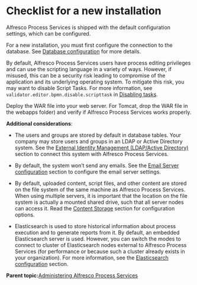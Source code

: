 # Checklist for a new installation

Alfresco Process Services is shipped with the default configuration settings, which can be configured.

For a new installation, you must first configure the connection to the database. See [Database configuration](databaseConfiguration.md) for more details.

By default, Alfresco Process Services users have process editing privileges and can use the scripting language in a variety of ways. However, if misused, this can be a security risk leading to compromise of the application and its underlying operating system. To mitigate this risk, you may want to disable Script Tasks. For more information, see `validator.editor.bpmn.disable.scripttask` in [Disabling tasks](disabling_tasks.md).

Deploy the WAR file into your web server. For Tomcat, drop the WAR file in the webapps folder\) and verify if Alfresco Process Services works properly.

**Additional considerations**:

-   The users and groups are stored by default in database tables. Your company may store users and groups in an LDAP or Active Directory system. See the [External Identity Management \(LDAP/Active Directory\)](externalIdentityManagement.md) section to connect this system with Alfresco Process Services.

-   By default, the system won’t send any emails. See the [Email Server configuration](emailServerConfiguration.md) section to configure the email server settings.

-   By default, uploaded content, script files, and other content are stored on the file system of the same machine as Alfresco Process Services. When using multiple servers, it is important that the location on the file system is actually a mounted shared drive, such that all server nodes can access it. Read the [Content Storage](contentStorageConfig.md) section for configuration options.

-   Elasticsearch is used to store historical information about process execution and to generate reports from it. By default, an embedded Elasticsearch server is used. However, you can switch the modes to connect to cluster of Elasticsearch nodes external to Alfresco Process Services \(for performance or because such a cluster already exists in your organization\). For more information, see the [Elasticsearch configuration](elasticsearch_configuration.md) section.


**Parent topic:**[Administering Alfresco Process Services](../topics/adminGuide.md)

